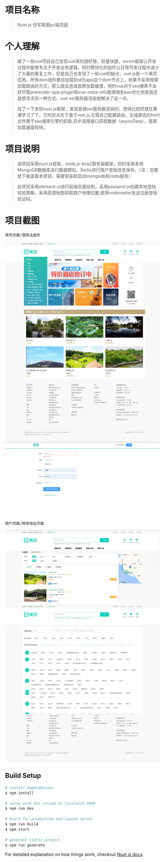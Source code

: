 # 项目名称

> Nuxt.js 仿写美图pc端页面


# 个人理解

> 做了一些vue项目自己发现vue真的很好用，轻量快捷，mvvm框架让开发过程中能够专注于开发业务逻辑。同时模块化的组件让日常开发过程中减少了大量的重复工作，但是自己也发现了一些vue的缺点，vue.js是一个单页应用，所有dom组件都会挂载到id为app这个dom节点上，如果不采用按需加载路由的方式，那么就会造成首屏加载缓慢，同时vue对于seo搜素不友好尽管prerender-spa-plugin和vue-meta-info能够做到seo优化但是我还是想寻求另一种方式，vue ssr服务器渲染就解决了这一点。

> 找了一下发现nuxt.js框架，发现是做ssr服务器渲染的，觉得比较好就在慕课学习了下，它的优点在于基于vue.js,无需自己配置路由，生成静态的html文件便于seo搜索引擎的抓取,异步调用接口获取数据（asyncData），首屏加载速度较快。

# 项目说明

> 该项目采用nuxt.js框架，node.js-koa2服务端框架，同时采用本地MongoDB数据库进行数据模拟，Redis进行用户登陆信息保存。（注：您要想下载查看本项目，需要安装和启动mongodb和redis服务）

> 此项目采用element-ui进行前端页面绘制，采用passprot.js创建本地登陆校验策略，采用高德地图获取商户地理位置,使用nodemailer发送注册登陆验证码。

# 项目截图
  
`首页页面/登陆注册页`


![avatar](./img/首页.png)
![avatar](./img/注册.png)


`商户页面/修改地址页面`


![avatar](./img/详情页.png)
![avatar](./img/地址切换.png)


## Build Setup

``` bash
# install dependencies
$ npm install

# serve with hot reload at localhost:3000
$ npm run dev

# build for production and launch server
$ npm run build
$ npm start

# generate static project
$ npm run generate
```

For detailed explanation on how things work, checkout [Nuxt.js docs](https://nuxtjs.org).
